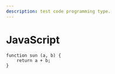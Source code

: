 ```yaml
---
description: test code programming type.
---
```

# JavaScript

    function sun (a, b) {
        return a + b;
    }  

